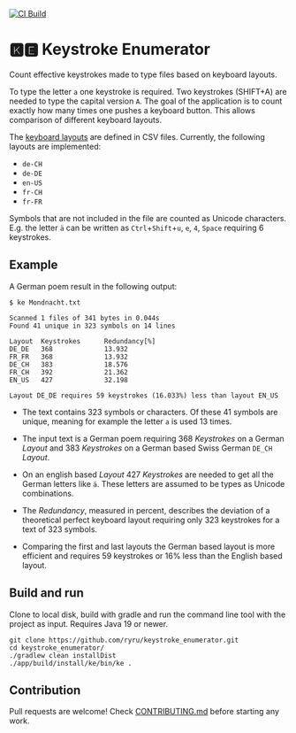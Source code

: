 [![CI Build](https://github.com/ryru/keystroke_enumerator/actions/workflows/build.yml/badge.svg)](https://github.com/ryru/keystroke_enumerator/actions/workflows/build.yml)

# 🅺🅴 Keystroke Enumerator

Count effective keystrokes made to type files based on keyboard layouts.

To type the letter `a` one keystroke is required. Two keystrokes (SHIFT+A) are needed to type the
capital version `A`. The goal of the application is to count exactly how many times one pushes a
keyboard button. This allows comparison of different keyboard layouts.

The [keyboard layouts](core/src/main/resources/layouts) are defined in CSV files. Currently, the
following layouts are implemented:

* `de-CH`
* `de-DE`
* `en-US`
* `fr-CH`
* `fr-FR`

Symbols that are not included in the file are counted as Unicode characters. E.g. the letter `ä` can
be written as `Ctrl`+`Shift`+`u`, `e`, `4`, `Space` requiring 6 keystrokes.

## Example

A German poem result in the following output:

```
$ ke Mondnacht.txt 

Scanned 1 files of 341 bytes in 0.044s
Found 41 unique in 323 symbols on 14 lines

Layout  Keystrokes      Redundancy[%]
DE_DE   368             13.932
FR_FR   368             13.932
DE_CH   383             18.576
FR_CH   392             21.362
EN_US   427             32.198

Layout DE_DE requires 59 keystrokes (16.033%) less than layout EN_US

```

* The text contains 323 symbols or characters. Of these 41 symbols are unique, meaning for example
  the letter `a` is used 13 times.

* The input text is a German poem requiring 368 _Keystrokes_ on a German _Layout_ and 383
  _Keystrokes_ on a German based Swiss German `DE_CH` _Layout_.

* On an english based _Layout_ 427 _Keystrokes_ are needed to get all the German letters like `ä`.
  These letters are assumed to be types as Unicode combinations.

* The _Redundancy_, measured in percent, describes the deviation of a theoretical perfect keyboard
  layout requiring only 323 keystrokes for a text of 323 symbols.

* Comparing the first and last layouts the German based layout is more efficient and requires 59
  keystrokes or 16% less than the English based layout.

## Build and run

Clone to local disk, build with gradle and run the command line tool with the project as input.
Requires Java 19 or newer.

```
git clone https://github.com/ryru/keystroke_enumerator.git
cd keystroke_enumerator/
./gradlew clean installDist
./app/build/install/ke/bin/ke .
```

## Contribution

Pull requests are welcome! Check [CONTRIBUTING.md](CONTRIBUTING.md) before starting any work.
